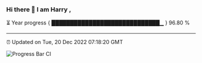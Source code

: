 ### Hi there 👋 I am Harry , 

⏳ Year progress { █████████████████████████████▁ } 96.80 %

---

⏰ Updated on Tue, 20 Dec 2022 07:18:20 GMT

![Progress Bar CI](https://github.com/duykhang68/duykhang68/workflows/Progress%20Bar%20CI/badge.svg)
